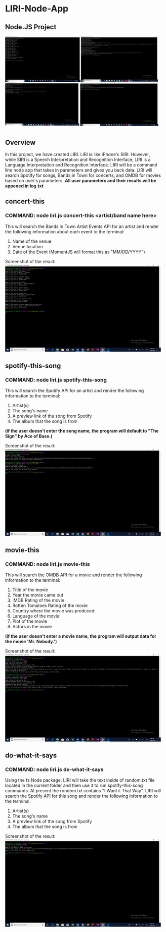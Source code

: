 # LIRI-Node-App
## Node.JS Project

![Homepage](https://github.com/kamalnyc17/liri-node-app/blob/master/images/homepage.jpg)

## Overview
In this project, we have created LIRI. LIRI is like iPhone's SIRI. However, while SIRI is a Speech Interpretation and Recognition Interface, LIRI is a Language Interpretation and Recognition Interface. LIRI will be a command line node app that takes in parameters and gives you back data. LIRI will search Spotify for songs, Bands in Town for concerts, and OMDB for movies based on user's parameters. **All user parameters and their results will be appened in log.txt**

## concert-this
### COMMAND: node liri.js concert-this <artist/band name here>
This will search the Bands in Town Artist Events API for an artist and render the following information about each event to the terminal:
1. Name of the venue
2. Venue location
3. Date of the Event (MomentJS will format this as "MM/DD/YYYY")

Screenshot of the result:
![concert-this](https://github.com/kamalnyc17/liri-node-app/blob/master/images/concert-this.jpg)

## spotify-this-song
### COMMAND: node liri.js spotify-this-song <song name here>
This will search the Spotify API for an artist and render the following information to the terminal:
1. Artist(s)
2. The song's name
3. A preview link of the song from Spotify
4. The album that the song is from

**(if the user doesn't enter the song name, the program will default to "The Sign" by Ace of Base.)**

Screenshot of the result:
![spotify-this-song](https://github.com/kamalnyc17/liri-node-app/blob/master/images/spotify-this-song.jpg)

## movie-this
### COMMAND: node liri.js movie-this <movie name here>
This will search the OMDB API for a movie and render the following information to the terminal:
1. Title of the movie
2. Year the movie came out
3. IMDB Rating of the movie
4. Rotten Tomatoes Rating of the movie
5. Country where the movie was produced
6. Language of the movie
7. Plot of the movie
8. Actors in the movie

**(if the user doesn't enter a movie name, the program will output data for the movie 'Mr. Nobody.')**

Screenshot of the result:
![movie-this](https://github.com/kamalnyc17/liri-node-app/blob/master/images/movie-this.jpg)

## do-what-it-says
### COMMAND: node liri.js do-what-it-says
Using the fs Node package, LIRI will take the text inside of random.txt file located in the current folder and then use it to run spotify-this-song commands.
At present the rondom.txt contains "I Want it That Way". LIRI will search the Spotify API for this song and render the following information to the terminal:
1. Artist(s)
2. The song's name
3. A preview link of the song from Spotify
4. The album that the song is from

Screenshot of the result:
![do-what-it-says](https://github.com/kamalnyc17/liri-node-app/blob/master/images/do-what-it-says.jpg)
